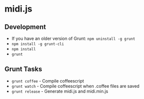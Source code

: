 midi.js
=======

Development
-----------

- If you have an older version of Grunt: `npm uninstall -g grunt`
- `npm install -g grunt-cli`
- `npm install`
- `grunt`

Grunt Tasks
-----------

- `grunt coffee` - Compile coffeescript
- `grunt watch` - Compile coffeescript when .coffee files are saved
- `grunt release` - Generate midi.js and midi.min.js

